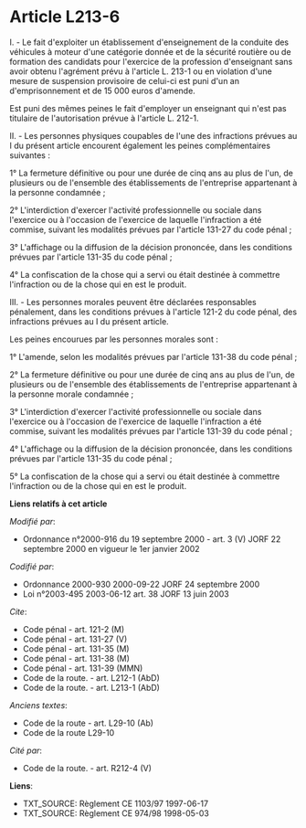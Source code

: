 # Article L213-6

I. - Le fait d'exploiter un établissement d'enseignement de la conduite des véhicules à moteur d'une catégorie donnée et de
la sécurité routière ou de formation des candidats pour l'exercice de la profession d'enseignant sans avoir obtenu l'agrément
prévu à l'article L. 213-1 ou en violation d'une mesure de suspension provisoire de celui-ci est puni d'un an
d'emprisonnement et de 15 000 euros d'amende.

Est puni des mêmes peines le fait d'employer un enseignant qui n'est pas titulaire de l'autorisation prévue à l'article L.
212-1.

II. - Les personnes physiques coupables de l'une des infractions prévues au I du présent article encourent également les
peines complémentaires suivantes :

1° La fermeture définitive ou pour une durée de cinq ans au plus de l'un, de plusieurs ou de l'ensemble des établissements de
l'entreprise appartenant à la personne condamnée ;

2° L'interdiction d'exercer l'activité professionnelle ou sociale dans l'exercice ou à l'occasion de l'exercice de laquelle
l'infraction a été commise, suivant les modalités prévues par l'article 131-27 du code pénal ;

3° L'affichage ou la diffusion de la décision prononcée, dans les conditions prévues par l'article 131-35 du code pénal ;

4° La confiscation de la chose qui a servi ou était destinée à commettre l'infraction ou de la chose qui en est le produit.

III. - Les personnes morales peuvent être déclarées responsables pénalement, dans les conditions prévues à l'article 121-2 du
code pénal, des infractions prévues au I du présent article.

Les peines encourues par les personnes morales sont :

1° L'amende, selon les modalités prévues par l'article 131-38 du code pénal ;

2° La fermeture définitive ou pour une durée de cinq ans au plus de l'un, de plusieurs ou de l'ensemble des établissements de
l'entreprise appartenant à la personne morale condamnée ;

3° L'interdiction d'exercer l'activité professionnelle ou sociale dans l'exercice ou à l'occasion de l'exercice de laquelle
l'infraction a été commise, suivant les modalités prévues par l'article 131-39 du code pénal ;

4° L'affichage ou la diffusion de la décision prononcée, dans les conditions prévues par l'article 131-35 du code pénal ;

5° La confiscation de la chose qui a servi ou était destinée à commettre l'infraction ou de la chose qui en est le produit.

**Liens relatifs à cet article**

_Modifié par_:

  - Ordonnance n°2000-916 du 19 septembre 2000 - art. 3 (V) JORF 22 septembre 2000 en vigueur le 1er janvier 2002

_Codifié par_:

  - Ordonnance 2000-930 2000-09-22 JORF 24 septembre 2000
  - Loi n°2003-495 2003-06-12 art. 38 JORF 13 juin 2003

_Cite_:

  - Code pénal - art. 121-2 (M)
  - Code pénal - art. 131-27 (V)
  - Code pénal - art. 131-35 (M)
  - Code pénal - art. 131-38 (M)
  - Code pénal - art. 131-39 (MMN)
  - Code de la route. - art. L212-1 (AbD)
  - Code de la route. - art. L213-1 (AbD)

_Anciens textes_:

  - Code de la route - art. L29-10 (Ab)
  - Code de la route L29-10

_Cité par_:

  - Code de la route. - art. R212-4 (V)

**Liens**:

  - TXT_SOURCE: Règlement CE 1103/97 1997-06-17
  - TXT_SOURCE: Règlement CE 974/98 1998-05-03
